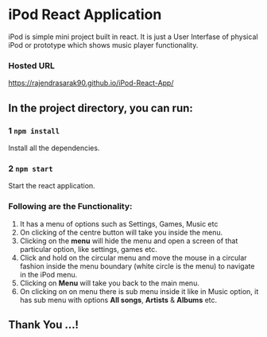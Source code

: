# iPod React Application

iPod is simple mini project built in react. It is just a User Interfase of physical iPod or prototype which shows music player functionality.

### Hosted URL

https://rajendrasarak90.github.io/iPod-React-App/

## In the project directory, you can run:

### 1 `npm install`

Install all the dependencies.

### 2 `npm start`

Start the react application.

### Following are the Functionality:

1. It has a menu of options such as Settings, Games, Music etc
2. On clicking of the centre button will take you inside the menu.
3. Clicking on the **menu** will hide the menu and open a screen of that particular option, like settings, games etc.
4. Click and hold on the circular menu and move the mouse in a circular fashion inside the menu boundary (white circle is the menu) to navigate in the iPod menu.
5. Clicking on **Menu** will take you back to the main menu.
6. On clicking on on menu there is sub menu inside it like in Music option, it has sub menu with options **All songs**, **Artists** & **Albums** etc.

## Thank You ...!
